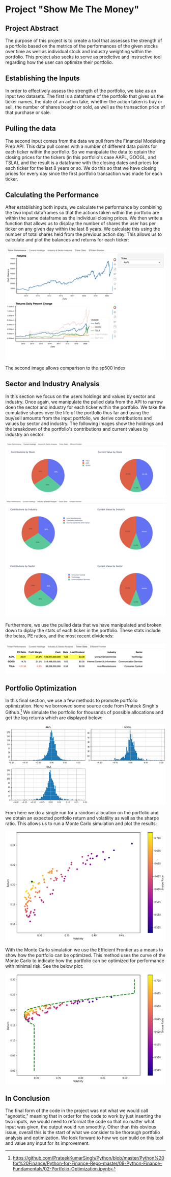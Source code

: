 # Project "Show Me The Money"
## Project Abstract
The purpose of this project is to create a tool that assesses the strength of a portfolio based on the metrics of the performances of the given stocks over time as well as individual stock and industry weighting within the portfolio. This project also seeks to serve as predictive and instructive tool regarding how the user can optimize their portfolio.


## Establishing the Inputs
In order to effectively assess the strength of the portfolio, we take as an input two datasets. The first is a dataframe of the portfolio that gives us the ticker names, the date of an action take, whether the action taken is buy or sell, the number of shares bought or sold, as well as the transaction price of that purchase or sale.

## Pulling the data
The second input comes from the data we pull from the Financial Modeleing Prep API. This data pull comes with a number of different data points for each ticker within the portfolio. So we manipulate the data to optain the closing prices for the tickers (in this portfolio's case AAPL, GOOGL, and TSLA), and the result is a dataframe with the closing dates and prices for each ticker for the last 8 years or so. We do this so that we have closing prices for every day since the first portfolio transaction was made for each ticker.

## Calculating the Performance
After establishing both inputs, we calculate the performance by combining the two input dataframes so that the actions taken within the portfolio are within the same dataframe as the individual closing prices. We then write a function that allows us to display the number of shares the user has per ticker on any given day within the last 8 years. We calculate this using the number of total shares held from the previous action day. This allows us to calculate and plot the balances and returns for each ticker:

![Ticker_Performance_Tab](./Ticker_Performance_Tab.png)

The second image allows comparison to the sp500 index

## Sector and Industry Analysis
In this section we focus on the users holdings and values by sector and industry. Once again, we manipulate the pulled data from the API to narrow doen the sector and industry for each ticker within the portfolio. We take the cumulative shares over the life of the portfolio thus far and using the buy/sell amounts from the input portfolio, we derive contributions and values by sector and industry. The following images show the holdings and the breakdown of the portfolio's contributions and current values by industry an sector:

![Current_Holdings_Tab](./Current_Holdings_Tab.png)
![Industry_Sector_Analysis_Tab](./Industry_Sector_Analysis_Tab.png)

Furthermore, we use the pulled data that we have manipulated and broken down to diplay the stats of each ticker in the portfolio. These stats include the betas, PE ratios, and the most recent dividends:

![Ticker_Stats_Tab](./Ticker_Stats_Tab.png)

## Portfolio Optimization
In this final section, we use a few methods to promote portfolio optimization. Here we borrowed some source code from Prateek Singh's Github.[^1] We simulate the portfolio for thousands of possible allocations and get the log returns which are displayed below: 

![Log Returns](./Readme-Edit_78_0.png)

From here we do a single run for a random allocation on the portfolio and we obtain an expected portfolio return and volatility as well as the sharpe ratio. This allows us to run a Monte Carlo simulation and plot the results:

![Monte Carlo](Readme-Edit_92_1.png)

With the Monte Carlo simulation we use the Efficient Frontier as a means to show how the portfolio can be optimized. This method uses the curve of the Monte Carlo to indicate how the portfolio can be optimized for performance with minimal risk. See the below plot:

![Efficient Frontier](Readme-Edit_106_1.png)

## In Conclusion
The final form of the code in the project was not what we would call "agnostic," meaning that in order for the code to work by just inserting the two inputs, we would need to reformat the code so that no matter what input was given, the output would run smoothly. Other than this obvious issue, overall this is the start of what we consider to be thorough portfolio analysis and optimization. We look forward to how we can build on this tool and value any input for its improvement. 


 
[^1]: https://github.com/PrateekKumarSingh/Python/blob/master/Python%20for%20Finance/Python-for-Finance-Repo-master/09-Python-Finance-Fundamentals/02-Portfolio-Optimization.ipynb